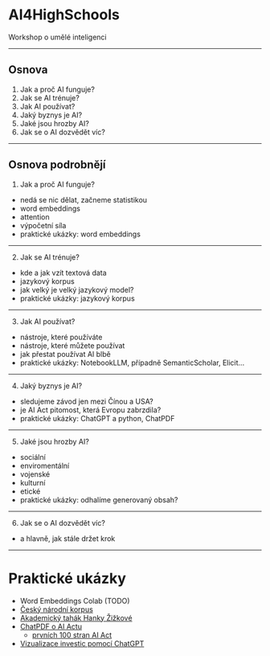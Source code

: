 # AI4HighSchools

Workshop o umělé inteligenci

---

## Osnova

1. Jak a proč AI funguje? 
2. Jak se AI trénuje? 
3. Jak AI používat?
4. Jaký byznys je AI?
5. Jaké jsou hrozby AI?
6. Jak se o AI dozvědět víc?

---
## Osnova podrobnějí

1. Jak a proč AI funguje? 
  * nedá se nic dělat, začneme statistikou
  * word embeddings
  * attention
  * výpočetní síla
  * praktické ukázky: word embeddings
---
2. Jak se AI trénuje? 
  * kde a jak vzít textová data
  * jazykový korpus
  * jak velký je velký jazykový model?
  * praktické ukázky: jazykový korpus
---
3. Jak AI používat?
  * nástroje, které používáte
  * nástroje, které můžete používat
  * jak přestat používat AI blbě
  * praktické ukázky: NotebookLLM, případně SemanticScholar, Elicit...
---
4. Jaký byznys je AI?
  * sledujeme závod jen mezi Čínou a USA?
  * je AI Act pitomost, která Evropu zabrzdila?
  * praktické ukázky: ChatGPT a python, ChatPDF
---
5. Jaké jsou hrozby AI?
  * sociální
  * enviromentální
  * vojenské
  * kulturní
  * etické
  * praktické ukázky: odhalíme generovaný obsah?
---
6. Jak se o AI dozvědět víc?
  * a hlavně, jak stále držet krok

---
# Praktické ukázky

- Word Embeddings Colab (TODO)
- [Český národní korpus](https://www.korpus.cz/kontext/view?q=~ecO4aCi6EeGM)
- [Akademický tahák Hanky Žižkové](https://muni-arts-teachers.padlet.org/hzizkova1/ai-tools-for-academic-writing-spouhipvo1qtcwfh)
- [ChatPDF o AI Actu](https://www.chatpdf.com/share/ZkEcC8zQJCkx93JW5QK7Y)
  - [prvních 100 stran AI Act](AI_Act_100_pages.pdf)
- [Vizualizace investic pomocí ChatGPT](https://colab.research.google.com/drive/1rSfUUkg8vms3etNvNgRN_bZ6bJJov95J?usp=sharing)

